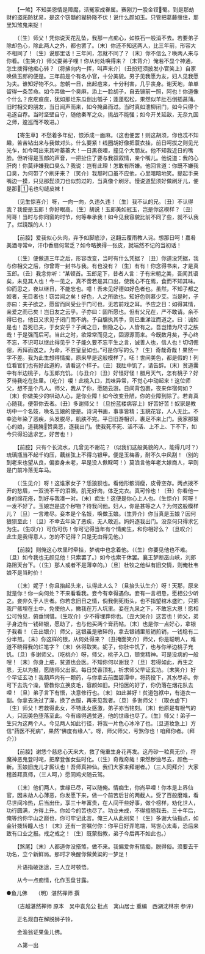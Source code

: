 <!-- { "loadSidebar": true } -->
　　【一煞】不知美恩情是障魔，活冤家成眷属。赛刚刀一股金钗蜀。到是那劫财的盗跖防犹易，是这个窃髓的猢狲降不伏！说什么颜如玉。只管把葛藤缠住，那里知煞鬼来捉！ 

　　（〔生〕师父！凭你说天花乱坠，我那一点痴心，如铁石一般消不去。若要弟子除却色心，除此两人之外，都也罢了。〔末〕你还不知这两人，比三年前，形容大不相同了！〔生〕说那里话！三年间，怎就不同了？〔末〕你不信么？唤两人来与你看。〔生笑介〕师父耍弟子哩！你从何处唤得来？〔末背介〕俺若不显个神通，怎生拨得他痴心转？〔将拂向内一挥，叫声来介〕〔丑扮短须披发小官笑上〕自家唤做玉郎的便是。三年前是个有名小官，十分美貌。男子见我愿为友，妇人见我愿为夫。谁知好物不久。忽朝一日，出起痘来，十分利害，几乎丧身。谢天地，单单留得一条苦命。如今弄做一个臭麻，添上一脸胡子，自去镜前一照，阿也！你道像个什么？疙疙疸疸，犹如那烂东瓜倒出瓠子；蓬蓬松松，果然似羊肚石倒插菖蒲。旧时相交的朋友，当日闻声而来，如今掩鼻而过。当时真如泄柳闭门，如今只得个毛遂自荐。当时坚壁自守，随他秦军之众，挑战不能强；如今开关延敌，无奈九国之师，逡巡而不敢进。） 

　　【寄生草】不愁着多年纪，恨添成一面麻。（这也便罢！则这胡须，你也忒不知趣，苦苦钻出来与我做对头。什么要紧！线圈胡好像把蓑衣挂，前日呵拔之则见光光乍，如今呵出来其叶蓁蓁大！一日黑夜哩，撞见个大朋友。他不知我近日的嘴脸。但听得是玉郎的声音，一把扯住了要与我叙叙情，亲个嘴儿。他说道：我的心肝肉！你莫非嫌我口臭么？我说：岂有此理！怎敢有所嫌。他回言道：你既不嫌我口臭，为何带了个刷牙来？〔笑介〕我那时口虽不应他，心里暗暗地笑。提起手来嘴边一摸，只见那髭须刀也似剪过的，当真像个刷牙。慢说道髭须好做刷牙儿，便是那毛也勾缝皮袜！ 

　　〔见生惊喜介〕呀，一向一向，久违久违！〔生〕我不认的兄。〔丑〕不认得我？我便是玉郎！你好眼高。〔生〕胡说！玉郎美如冠玉，岂是你这模样？〔丑〕阿哥！当时与你同窗的时节，何等奉承我！如今见我容貌比前不同了些，就不认我了。烂跷蹊的人！） 

　　【前腔】爱我似心头肉，弃予如脚底沙，这翻云覆雨教人诧。想那日呵！嘉肴美酒寻常，汗巾香扇何常乏？如今略换得一张皮，就端然不记的当初话！ 

　　（〔生〕便做道三年之后，形容改变，当时有什么凭据？〔丑〕你道没凭据，我与你相交之后，你曾寄一封书与我。有也没有？〔生〕有有！你念得书来，才是真玉郎。〔丑〕我念你听：“某顿首。玉郎足下，昔者人言：子有宋朝之美，吾闻其语矣，未见其人也！今一见之，真不啻若是其口出，使我心不在焉，食而不知其味。仰而思之，夜以继日，不能忘也。噫！吾未见好德如好色者也。虽然，不知子都之姣者，无目者也！窃尝闻之矣！好色，人之所欲也。知好色则慕少艾。当是时，子亦曰：夫子欲之，愿留而同受业于门可也，无若前戏之耳。予应之日：如得其情，亲爱之而已矣！岂日友之云乎。子亦曰：固所愿也。但有父兄在，严不敢请。余不得已也，他日又求见子闭门而不纳。予自牖执其手，则已垂涕泣而道之。曰：诚如是也！吾死已夫，于女安乎？子闻之日，恻隐之心，人皆有之。吾岂惜为尺寸之肤哉！于是强而后可。当此之时，欲常常而见之，固源源而来。今既数月矣，予心终不忘，不识可以继此得见乎？子能久要不忘平生之言，诚善人也，信人也！切切偲偲，再拜而送之。为命，不胜皇皇如也。”可是你写的么？〔生〕奇哉奇哉！果然一字不差。我为此生想得情痴，原来早是这般模样了。呸！世间美色，都是假的！列位看官们也有好此道的，请看这个样子。〔丑〕我肚中饥了，请告辞。〔末〕贫道囊中有半边桃子，与玉郎充饥。〔与丑介〕〔丑〕好怪好怪！腊月天气，怎有桃子？好歹待我吃在肚里。〔吃介〕嗄！此桃入口，其味异常，不觉心中动起来！这位师父，想不是个凡人。师父，我从了你，愿随云游。日间背包裹，夜来伴宿何如？〔末〕你做美少的哄动人心，是你业障！如今改变丑陋，你的业障到除了。若肯真心随我，便带你去者。〔丑〕多谢师父！〔旦扮蓝褛病容上〕好苦好苦！奴家是教坊中一个名妓，唤名玉娘的便是。诗词书画，事事皆精；玉貌花容，人人无比。不幸迩年染了恶疾，头发脱尽，肌肤不完。平日旧游相识，裹足不来上门。我家那狠心的娘，道我腌赞臭恶，逐我出门。使我死不死、活不活、上不上、下不下，如今只得沿途求乞，好苦也！） 

　　【前腔】只有个长流水，几曾见不谢花？（似我们这般美貌的人，能得几时？）琉璃瓶当不起千钧压，藕丝弦上不得乌银甲。便是玉梅香，耐不久中风刮！（别的到老来也望从良，偏妾身未老，早是没人偢睬呵！）莫浪言他年老大嫁商人，早则是门前冷落无车马。 

　　（〔生见介〕呀！这谁家女子？恁狼狈也。看他形骸消瘦，皮骨空存。两点拨不开的愁眉，一双流不干的泪眼。肌无好肉，体乏完衣。真可怜也！〔丑〕你看他一身的绵花疮，到好与我凑一对。〔末〕痴生！这便是你心上人也。〔生惊介〕阿呀！一发不好了。玉娘岂是这个秽物？待我问他。妇人，你是甚等之人？为何这般模样儿？〔旦〕一言难尽。妾本是个名妓，唤做玉娘。〔生异介〕你当真是玉娘？因何狼狈至此！〔旦〕不幸去年染了恶疾，无人敢近。妈妈逐我出门。没奈何只得求乞为生。〔生叹介〕可伤可伤！你可记得当年有个情痴生，和你相好么？〔旦叹介〕此生是我得意人，怎的不记得？只是无由得见他。） 

　　【前腔】则俺这心坎里时牵挂，梦魂中也念着他。（〔生〕你要见他也不难。〔旦〕如今我也无颜见他！只索罢了。）如今也索干休罢。襄王梦断巫山峡，刘郎路阻天台下。（〔生〕那人或者不是薄幸的。）〔旦〕杜牧之他纵有旧交情，则俺杜韦娘不是当时价！ 

　　（〔末〕妮子！你且抬起头来，认得此人么？〔旦抬头认生介〕呀！天那，原来就是你！你一向何处？不来看看我。妾今有幸得遇你。妾有一言相恳，愿相公少听之。妾非久于人世者。你若念旧日之情，倘我倒死街头，也不指望棺木盛贮，只把我尸骸埋在土中，免使他人，撇我在万人坑里。妾在九泉之下，不敢忘大恩！愿相公可怜见，俯垂悯惜。〔生叹介〕少不得埋葬你也。〔丑大哭介〕这苦也！师父，弟子身边有一钱碎银，愿助了，也与他买两个膏药帖。〔末〕也是你一点好心，拿银子我看！〔丑出银介〕师父，这银虽是散碎的，拿去银铺里煎销煎销，一钱稳有二分半煎。〔末〕你这样的银，从何处得来？〔丑掩面笑介〕师父，你是聪明人，难道不晓得我的烂笔字？〔末〕休得取笑。妮子，你肚中饥了，也与你半边桃子充饥。〔旦〕多谢师父。〔吃桃介〕呀，师父，桃子入口，顿觉精神。可是没病的一般哩！〔末〕你身上疮，贫道也会医。不知你何以谢我？〔旦〕若得如此，再生之恩，无以为报，愿随师父出家。每日焚香顶礼，祈求师父早证玄功。〔末笑介〕好个早证玄功！我葫芦内有一颗药，与你拿去前面碧潭中，将药投下，其水尽赤。你可下去洗个澡，管教你立换皮毛，容颜如旧。只怕医的好了，你仍落在烟花队去哩！〔旦〕弟子言下有悟，决意修行也。〔末〕如此甚好！贫道包袱中，有道衣一副。你拿去洗过了澡，换了衣服，再来见我者。〔旦〕多谢师父！〔取衣虚下〕〔生〕师父！若救得此女，不特此女感激，弟子亦当铭刻。〔末〕他原是有根气的人，只因美色堕落至此。今有缘得遇贫道，他的世缘也尽了。〔生〕师父！弟子一生只为这两个人。今见两人如此行径，将我一片色心冰冷了也。〔旦道妆急上〕方信“药医不死病”，果然“佛度有缘人”。呀，师父师父，亏煞你也！咱拜你者。〔拜介〕） 

　　【前腔】谢恁个慈悲心天来大，救了俺重生身花再发。这丹砂一粒真无价，将魔神恶鬼登时咤，把摩登伽女些时化。（〔生〕奇哉奇哉！果然秽浊尽去，颜色一新。玉娘旧庞儿才厮认也！吾师真神仙。我们大家来拜谢者。）〔三人同拜介〕大家稽首拜真师，（三人呵，）愿同鸡犬随云驾。 

　　（〔末〕他们两人，世缘已尽，可以随俺。情痴生，你尚早哩！你本是上界仙官，因末劫人心薄恶，你发愿下来，做一个前苦后甘的两截人。受了百般磨难，看尽世间冷热，后当出仕，享三十年富贵，在人间干些好事，做个榜样，劝化世人，功行圆满，方得上升。你如今的苦也尽了。功业未成，不得擅随我去。三十年后，俺等约你华山之巅也，你可牢记此言。俺三人从此别矣！〔生〕多谢大仙指点，如金针拨转瞳人也！〔末〕还有一言嘱付你：你平日好弄笔端，骂世心太毒，恐后来致有口业之报。戒之戒之！〔生〕既蒙指教，弟子今后再不如此也。） 

　　【煞尾】〔末〕人都道你没搭煞，做不来。我偏爱你有情痴，脱得俗。须要去干功名，立个新鲜局。那时才唤醒你做黄粱的一梦足！ 

　　片语指破迷途，三人立时顿悟。 

　　从今一点痴情，化作玉盘甘露。

●鱼儿佛　　（明）湛然禅师 撰 

　　（古越湛然禅师 原本　吴中袁凫公 批点　寓山居士 重编　西湖沈林宗 参评） 

　　正名观自在解脱狮子铃， 

　　金渔翁证果鱼儿佛。 

　　△第一出 

